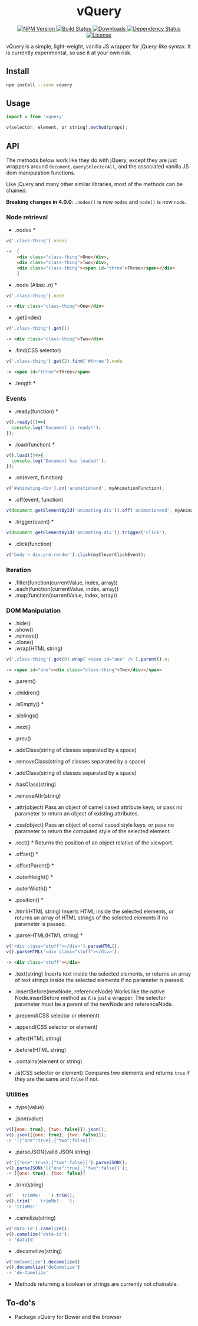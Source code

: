 <big><h1 align="center">vQuery</h1></big>

<p align="center">
  <a href="https://npmjs.org/package/vquery">
    <img src="https://img.shields.io/npm/v/vquery.svg?style=flat-square"
         alt="NPM Version">
  </a>

<!--   <a href="https://coveralls.io/r/jaszhix/vquery">
  <img src="https://img.shields.io/coveralls/jaszhix/vquery.svg?style=flat-square"
       alt="Coverage Status">
</a> -->

  <a href="https://travis-ci.org/jaszhix/vquery">
    <img src="https://img.shields.io/travis/jaszhix/vquery.svg?style=flat-square"
         alt="Build Status">
  </a>

  <a href="https://npmjs.org/package/vquery">
    <img src="http://img.shields.io/npm/dm/vquery.svg?style=flat-square"
         alt="Downloads">
  </a>

  <a href="https://david-dm.org/jaszhix/vquery.svg">
    <img src="https://david-dm.org/jaszhix/vquery.svg?style=flat-square"
         alt="Dependency Status">
  </a>

  <a href="https://github.com/jaszhix/vquery/blob/master/LICENSE">
    <img src="https://img.shields.io/npm/l/vquery.svg?style=flat-square"
         alt="License">
  </a>
</p>

<p align="center"><big>

</big></p>

vQuery is a simple, light-weight, vanilla JS wrapper for jQuery-like syntax. It is currently experimental, so use it at your own risk.

## Install

```sh
npm install --save vquery
```

## Usage

```js
import v from 'vquery'

v(selector, element, or string).method(props);
```
## API

The methods below work like they do with jQuery, except they are just wrappers around ```document.querySelectorAll```, and the associated vanilla JS dom manipulation functions.

Like jQuery and many other similar libraries, most of the methods can be chained.

**Breaking changes in 4.0.0**: ```.nodes()``` is now ```nodes``` and ```node()``` is now ```node```.

### Node retrieval

*   .nodes *
```js
v('.class-thing').nodes
```
```html
->  [
    <div class="class-thing">One</div>, 
    <div class="class-thing">Two</div>, 
    <div class="class-thing"><span id="three">Three</span></div>
    ]
```

*   .node (Alias: .n) *
```js
v('.class-thing').node
```
```html
-> <div class="class-thing">One</div>
```

*   .get(index)
```js
v('.class-thing').get(1)
```
```html
-> <div class="class-thing">Two</div>
```

*   .find(CSS selector)
```js
v('.class-thing').get(2).find('#three').node
```
```html
-> <span id="three">Three</span>
```

*   .length *

### Events

*   .ready(function) *
```js
v().ready(()=>{
  console.log('Document is ready!');
});
```

*   .load(function) *
```js
v().load(()=>{
  console.log('Document has loaded!');
});
```

*   .on(event, function)
```js
v('#animating-div').on('animationend', myAnimationFunction);
```

*   .off(event, function)
```js
v(document.getElementById('animating-div')).off('animationend', myAnimationFunction);
```

*   .trigger(event) *
```js
v(document.getElementById('animating-div')).trigger('click');
```

*   .click(function)
```js
v('body > div.pre-render').click(myCleverClickEvent);
```

### Iteration

*   .filter(function(currentValue, index, array))
*   .each(function(currentValue, index, array))
*   .map(function(currentValue, index, array))

### DOM Manipulation

*   .hide()
*   .show()
*   .remove()
*   .clone()
*   .wrap(HTML string)
```js
v('.class-thing').get(0).wrap('<span id="one" />').parent().n;
```
```html
-> <span id="one"><div class="class-thing">Two</div></span>
```

*   .parent()
*   .children()
*   .isEmpty() *
*   .siblings()
*   .next()
*   .prev()
*   .addClass(string of classes separated by a space)
*   .removeClass(string of classes separated by a space)
*   .addClass(string of classes separated by a space)
*   .hasClass(string)
*   .removeAttr(string)
*   .attr(object)
Pass an object of camel cased attribute keys, or pass no parameter to return an object of existing attributes.

*   .css(object)
Pass an object of camel cased style keys, or pass no parameter to return the computed style of the selected element.

*   .rect() *
Returns the position of an object relative of the viewport.

*   .offset() *
*   .offsetParent() *
*   .outerHeight() *
*   .outerWidth() *
*   .position() *
*   .html(HTML string)
Inserts HTML inside the selected elements, or returns an array of HTML strings of the selected elements if no parameter is passed.

*   .parseHTML(HTML string) *
```js
v('<div class="stuff"></div>').parseHTML();
v().parseHTML('<div class="stuff"></div>');
```
```html
-> <div class="stuff"></div>
```
*   .text(string)
Inserts text inside the selected elements, or returns an array of text strings inside the selected elements if no parameter is passed.

*   .insertBefore(newNode, referenceNode)
Works like the native Node.insertBefore method as it is just a wrapper. The selector parameter must be a parent of the newNode and referenceNode.

*   .prepend(CSS selector or element)
*   .append(CSS selector or element)
*   .after(HTML string)
*   .before(HTML string)
*   .contains(element or string)
*   .is(CSS selector or element)
Compares two elements and returns ```true``` if they are the same and ```false``` if not.

### Utilities

*   .type(value)

*   .json(value)
```js
v([{one: true}, {two: false}]).json();
v().json([{one: true}, {two: false}]);
-> '[{"one":true},{"two":false}]'
```

*   .parseJSON(valid JSON string)
```js
v('[{"one":true},{"two":false}]').parseJSON();
v().parseJSON('[{"one":true},{"two":false}]');
-> [{one: true}, {two: false}]
```

*   .trim(string)
```js
v('   trimMe!   ').trim();
v().trim('   trimMe!   ');
-> 'trimMe!'
```

*   .camelize(string)
```js
v('data-id').camelize();
v().camelize('data-id');
-> 'dataId'
```

*   .decamelize(string)
```js
v('deCamelize').decamelize()
v().decamelize('deCamelize')
-> 'de-Camelize'
```

* Methods returning a boolean or strings are currently not chainable.

## To-do's
*   Package vQuery for Bower and the browser


<!-- [npm-url]: https://npmjs.org/package/vquery
[npm-image]: https://img.shields.io/npm/v/vquery.svg?style=flat-square

[travis-url]: https://travis-ci.org/jaszhix/vquery
[travis-image]: https://img.shields.io/travis/jaszhix/vquery.svg?style=flat-square

[coveralls-url]: https://coveralls.io/r/jaszhix/vquery
[coveralls-image]: https://img.shields.io/coveralls/jaszhix/vquery.svg?style=flat-square

[depstat-url]: https://david-dm.org/jaszhix/vquery
[depstat-image]: https://david-dm.org/jaszhix/vquery.svg?style=flat-square

[download-badge]: http://img.shields.io/npm/dm/vquery.svg?style=flat-square
 -->